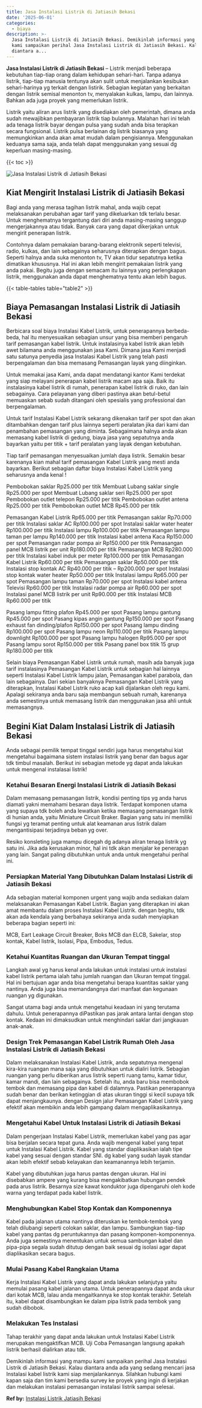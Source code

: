 ```yaml
---
title: Jasa Instalasi Listrik di Jatiasih Bekasi
date: '2025-06-01'
categories:
  - biaya
description: >-
  Jasa Instalasi Listrik di Jatiasih Bekasi. Demikinlah informasi yang mampu
  kami sampaikan perihal Jasa Instalasi Listrik di Jatiasih Bekasi. Kalau
  diantara a...
---
```


**Jasa Instalasi Listrik di Jatiasih Bekasi** – Listrik menjadi beberapa kebutuhan tiap-tiap orang dalam kehidupan sehari-hari. Tanpa adanya listrik, tiap-tiap manusia tentunya akan sulit untuk menjalankan kesibukan sehari-harinya yg terkait dengan listirik. Sebagian kegiatan yang berkaitan dengan listrik semisal menonton tv, menyalakan kulkas, lampu, dan lainnya. Bahkan ada juga proyek yang memerlukan listrik.

Listrik yaitu aliran arus listrik yang disediakan oleh pemerintah, dimana anda sudah mewajibkan pembayaran listrik tiap bulannya. Malahan hari ini telah ada tenaga listrik bayar dengan pulsa yang sudah anda bisa terapkan secara fungsional. Listrik pulsa berlainan dg listrik biasanya yang memungkinkan anda akan amat mudah dalam pengisiannya. Menggunakan keduanya sama saja, anda telah dapat menggunakan yang sesuai dg keperluan masing-masing.

{{< toc >}}

![Jasa Instalasi Listrik di Jatiasih Bekasi](/images/instalasi-listrik-murah12.png)

## Kiat Mengirit Instalasi Listrik di Jatiasih Bekasi

Bagi anda yang merasa tagihan listrik mahal, anda wajib cepat melaksanakan perubahan agar tarif yang dikeluarkan tdk terlalu besar. Untuk menghematnya tergantung dari diri anda masing-masing sanggup mengerjakannya atau tidak. Banyak cara yang dapat dikerjakan untuk mengirit penerapan listrik.

Contohnya dalam pemakaian barang-barang elektronik seperti televisi, radio, kulkas, dan lain sebagainya seharusnya diterapkan dengan bagus. Seperti halnya anda suka menonton tv, TV akan tidur sepatutnya ketika dimatikan khususnya. Hal ini akan lebih mengirit pemakaian listrik yang anda pakai. Begitu juga dengan semacam itu lainnya yang perlengkapan listrik, menggunakan anda dapat menghematnya tentu akan lebih bagus.

{{< table-tables table="table2" >}}

## Biaya Pemasangan Instalasi Listrik di Jatiasih Bekasi

Berbicara soal biaya Instalasi Kabel Listrik, untuk penerapannya berbeda-beda, hal itu menyesuaikan sebagian unsur yang bisa memberi pengaruh tarif pemasangan kabel listrik. Untuk instalasinya kabel listrik akan lebih awet bilamana anda menggunakan jasa Kami. Dimana jasa Kami menjadi satu satunya penyedia jasa Instalasi Kabel Listrik yang telah pasti berpengalaman dan bisa memasang Pemasangan layak yang diinginkan.

Untuk memakai jasa Kami, anda dapat mendatangi kantor Kami terdekat yang siap melayani penerapan kabel listrik macam apa saja. Baik itu instalasinya kabel listrik di rumah, penerapan kabel listrik di ruko, dan lain sebagainya. Cara pelayanan yang diberi pastinya akan betul-betul memuaskan sebab sudah ditangani oleh spesialis yang professional dan berpengalaman.

Untuk tarif Instalasi Kabel Listrik sekarang dikenakan tarif per spot dan akan ditambahkan dengan tarif plus lainnya seperti peralatan jika dari kami dan penambahan pemasangan yang diminta. Sebagaimana halnya anda akan memasang kabel listrik di gedung, biaya jasa yang sepatutnya anda bayarkan yaitu per titik + tarif peralatan yang layak dengan kebutuhan.

Tiap tarif pemasangan menyesuaikan jumlah daya listrik. Semakin besar karenanya kian mahal tarif pemasangan Kabel Listrik yang mesti anda bayarkan. Berikut sebagian daftar biaya Instalasi Kabel Listrik yang seharusnya anda kenal !

Pembobokan saklar Rp25.000 per titik Membuat Lubang saklar single Rp25.000 per spot Membuat Lubang saklar seri Rp25.000 per spot Pembobokan outlet telepon Rp25.000 per titik Pembobokan outlet antena Rp25.000 per titik Pembobokan outlet MCB Rp45.000 per titik

Pemasangan Kabel Listrik Rp65.000 per titik Pemasangan saklar Rp70.000 per titik Instalasi saklar AC Rp100.000 per spot Instalasi saklar water heater Rp100.000 per titik Instalasi lampu Rp100.000 per titik Pemasangan lampu taman per lampu Rp140.000 per titik Instalasi kabel antena Kaca Rp150.000 per spot Pemasangan radar pompa air Rp150.000 per titik Pemasangan panel MCB listrik per unit Rp180.000 per titik Pemasangan MCB Rp280.000 per titik Instalasi kabel induk per meter Rp100.000 per titik Pemasangan Kabel Listrik Rp60.000 per titik Pemasangan saklar Rp50.000 per titik Instalasi stop kontak AC Rp40.000 per titik – Rp200.000 per spot Instalasi stop kontak water heater Rp50.000 per titik Instalasi lampu Rp65.000 per spot Pemasangan lampu taman Rp70.000 per spot Instalasi kabel antena Televisi Rp60.000 per titik Instalasi radar pompa air Rp60.000 per spot Instalasi panel MCB listrik per unit Rp90.000 per titik Instalasi MCB Rp60.000 per titik

Pasang lampu fitting plafon Rp45.000 per spot Pasang lampu gantung Rp45.000 per spot Pasang kipas angin gantung Rp150.000 per spot Pasang exhaust fan dinding/plafon Rp150.000 per spot Pasang lampu dinding Rp100.000 per spot Pasang lampu neon Rp110.000 per titik Pasang lampu downlight Rp100.000 per spot Pasang lampu halogen Rp95.000 per spot Pasang lampu sorot Rp150.000 per titik Pasang panel box titik 15 grup Rp180.000 per titik

Selain biaya Pemasangan Kabel Listrik untuk rumah, masih ada banyak juga tarif instalasinya Pemasangan Kabel Listrik untuk sebagian hal lainnya seperti Instalasi Kabel Listrik lampu jalan, Pemasangan kabel parabola, dan lain sebagainya. Dari sekian banyaknya Pemasangan Kabel Listrik yang diterapkan, Instalasi Kabel Listrik ruko acap kali dijalankan oleh regu kami. Apalagi sekiranya anda baru saja membangun sebuah rumah, karenanya anda semestinya untuk memasang listrik dan menggunakan jasa ahli untuk memasangnya.

## Begini Kiat Dalam Instalasi Listrik di Jatiasih Bekasi


Anda sebagai pemilik tempat tinggal sendiri juga harus mengetahui kiat mengetahui bagaimana sistem instalasi listrik yang benar dan bagus agar tdk timbul masalah. Berikut ini sebagian metode yg dapat anda lakukan untuk mengenal instalasai listrik!

### Ketahui Besaran Energi Instalasi Listrik di Jatiasih Bekasi

Dalam memasang pemasangan listrik, kondisi penting tips yg anda harus diamati yakni memahami besaran daya listrik. Terdapat komponen utama yang supaya tdk boleh anda lewatkan ketika memasang pemasangan listrik di hunian anda, yaitu Miniature Circuit Braker. Bagian yang satu ini memiliki fungsi yg teramat penting untuk alat keamanan arus listrik dalam mengantisipasi terjadinya beban yg over.

Resiko konsleting juga mampu dicegah dg adanya aliran tenaga listrik yg satu ini. Jika ada kerusakan minor, hal ini tdk akan menjalar ke penerapan yang lain. Sangat paling dibutuhkan untuk anda untuk mengetahui perihal ini.

### Persiapkan Material Yang Dibutuhkan Dalam Instalasi Listrik di Jatiasih Bekasi

Ada sebagian material komponen urgent yang wajib anda sediakan dalam melaksanakan Pemasangan Kabel Listrik. Bagian yang diterapkan ini akan amat membantu dalam proses Instalasi Kabel Listrik. dengan begitu, tdk akan ada kendala yang berbahaya sekiranya anda sudah menyiapkan beberapa bagian seperti ini:

MCB, Eart Leakage Circuit Breaker, Boks MCB dan ELCB, Sakelar, stop kontak, Kabel listrik, Isolasi, Pipa, Embodus, Tedus.

### Ketahui Kuantitas Ruangan dan Ukuran Tempat tinggal

Langkah awal yg harus kenal anda lakukan untuk instalasi untuk instalasi kabel listrik pertama ialah tahu jumlah ruangan dan Ukuran tempat tinggal. Hal ini bertujuan agar anda bisa mengetahui berapa kuantitas saklar yang nantinya. Anda juga bisa memandangnya dari manfaat dan kegunaan ruangan yg digunakan.

Sangat utama bagi anda untuk mengetahui keadaan ini yang terutama dahulu. Untuk penerapannya diPastikan pas jarak antara lantai dengan stop kontak. Kedaan ini dimaksudkan untuk menghindari saklar dari jangkauan anak-anak.

### Design Trek Pemasangan Kabel Listrik Rumah Oleh Jasa Instalasi Listrik di Jatiasih Bekasi

Dalam melaksanakan Instalasi Kabel Listrik, anda sepatutnya mengenal kira-kira ruangan mana saja yang dibutuhkan untuk dialiri listrik. Sebagian ruangan yang perlu diberikan arus listrik seperti ruang tamu, kamar tidur, kamar mandi, dan lain sebagainya. Setelah itu, anda baru bisa membobok tembok dan memasang pipa dan kabel di dalamnya. Pastikan penerapannya sudah benar dan berikan ketinggian di atas ukuran tinggi si kecil supaya tdk dapat menjangkaunya. dengan Design jalur Pemasangan Kabel Listrik yang efektif akan membikin anda lebih gampang dalam mengaplikasikannya.

### Mengetahui Kabel Untuk Instalasi Listrik di Jatiasih Bekasi

Dalam pengerjaan Instalasi Kabel Listrik, memerlukan kabel yang pas agar bisa berjalan secara tepat guna. Anda wajib mengenal kabel yang tepat untuk Instalasi Kabel Listrik. Kabel yang standar diaplikasikan ialah tipe kabel yang sesuai dengan standar SNI. dg kabel yang sudah layak standar akan lebih efektif sebab kelayakan dan keamanannya lebih terjamin.

Kabel yang dibutuhkan juga harus pantas dengan ukuran. Hal ini disebabkan ampere yang kurang bisa mengakibatkan hubungan pendek pada arus listrik. Besarnya size kawat konduktor juga dipengaruhi oleh kode warna yang terdapat pada kabel listrik.

### Menghubungkan Kabel Stop Kontak dan Komponennya

Kabel pada jalanan utama nantinya diteruskan ke tembok-tembok yang telah dilubangi seperti colokan saklar, dan lampu. Sambungkan tiap-tiap kabel yang pantas dg peruntukannya dan pasang komponen-komponennya. Anda juga semestinya menentukan untuk semua sambungan kabel dan pipa-pipa segala sudah ditutup dengan baik sesuai dg isolasi agar dapat diaplikasikan secara bagus.

### Mulai Pasang Kabel Rangkaian Utama

Kerja Instalasi Kabel Listrik yang dapat anda lakukan selanjutya yaitu memulai pasang kabel jalanan utama. Untuk penerapannya dapat anda ukur dari kotak MCB, lalau anda mengaitkannya ke stop kontak terakhir. Setelah itu, kabel dapat disambungkan ke dalam pipa listrik pada tembok yang sudah dibobok.

### Melakukan Tes Instalasi

Tahap terakhir yang dapat anda lakukan untuk Instalasi Kabel Listrik merupakan mengaktifkan MCB. Uji Coba Pemasangan langsung apakah listrik berhasil dialirkan atau tdk.

Demikinlah informasi yang mampu kami sampaikan perihal Jasa Instalasi Listrik di Jatiasih Bekasi. Kalau diantara anda ada yang sedang mencari jasa Instalasi kabel listrik kami siap menjalankannya. Silahkan hubungi kami kapan saja dan tim kami bersedia survey ke proyek yang ingin di kerjakan dan melakukan instalasi pemasangan instalasi listrik sampai selesai.

**Ref by:** [Instalasi Listrik Jatiasih Bekasi](https://id.wikipedia.org/wiki/Instalasi)
